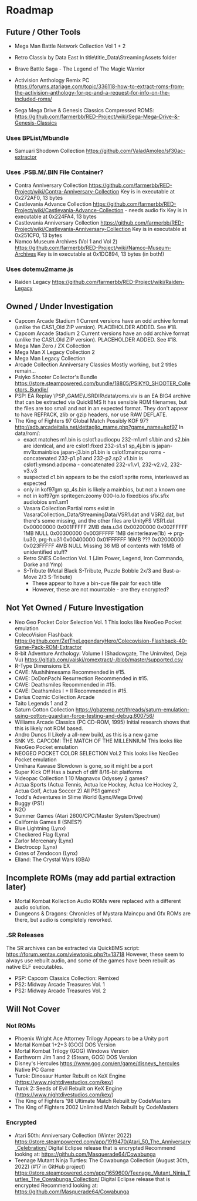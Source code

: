 # Roadmap

## Future / Other Tools
- Mega Man Battle Network Collection Vol 1 + 2
  
- Retro Classix by Data East
  In title\title_Data\StreamingAssets folder
- Brave Battle Saga - The Legend of The Magic Warrior
- Activision Anthology Remix PC
  https://forums.atariage.com/topic/336118-how-to-extract-roms-from-the-activision-anthology-for-pc-and-a-request-for-info-on-the-included-roms/
- Sega Mega Drive & Genesis Classics
  Compressed ROMS: https://github.com/farmerbb/RED-Project/wiki/Sega-Mega-Drive-&-Genesis-Classics

### Uses BPList/Mbundle
- Samuari Shodown Collection
  https://github.com/ValadAmoleo/sf30ac-extractor

### Uses .PSB.M/.BIN File Container?
- Contra Anniversary Collection
  https://github.com/farmerbb/RED-Project/wiki/Contra-Anniversary-Collection
  Key is in executable at 0x272AF0, 13 bytes
- Castlevania Advance Collection
  https://github.com/farmerbb/RED-Project/wiki/Castlevania-Advance-Collection - needs audio fix
  Key is in executable at 0x224FA4, 13 bytes
- Castlevania Anniversary Collection
  https://github.com/farmerbb/RED-Project/wiki/Castlevania-Anniversary-Collection
  Key is in executable at 0x251CF0, 13 bytes
- Namco Museum Archives (Vol 1 and Vol 2)
  https://github.com/farmerbb/RED-Project/wiki/Namco-Museum-Archives
  Key is in executable at 0x1DC894, 13 bytes   (in both!)

### Uses dotemu2mame.js
- Raiden Legacy
  https://github.com/farmerbb/RED-Project/wiki/Raiden-Legacy

## Owned / Under Investigation
- Capcom Arcade Stadium 1
  Current versions have an odd archive format (unlike the CAS1_Old ZIP version).
  PLACEHOLDER ADDED. See #18.
- Capcom Arcade Stadium 2
  Current versions have an odd archive format (unlike the CAS1_Old ZIP version).
  PLACEHOLDER ADDED. See #18.
- Mega Man Zero / ZX Collection
- Mega Man X Legacy Collection 2
- Mega Man Legacy Collection 
- Arcade Collection Anniversary Classics
  Mostly working, but 2 titles remain...
- Psiyko Shooter Collector's Bundle https://store.steampowered.com/bundle/18805/PSIKYO_SHOOTER_Collectors_Bundle/
- PSP: EA Replay
  \PSP_GAME\USRDIR\data\roms.viv is an EA BIG4 archive that can be extracted via QuickBMS
  It has sensible ROM filenames, but the files are too small and not in an expected format.
  They don't appear to have REFPACK, zlib or gzip headers, nor use RAW DEFLATE.
- The King of Fighters 97 Global Match
  Possibly KOF 97? http://adb.arcadeitalia.net/dettaglio_mame.php?game_name=kof97
  In data/rom/:
  - exact matches
    m1.bin is cslot1:audiocpu 232-m1.m1
    s1.bin and s2.bin are identical, and are cslot1:fixed 232-s1.s1
    sp_4j.bin is japan-mv1b:mainbios japan-j3.bin
    p1.bin is cslot1:maincpu roms - concatenated 232-p1.p1 and 232-p2.sp2
    v1.bin is cslot1:ymsnd:adpcma - concatenated 232-v1.v1, 232-v2.v2, 232-v3.v3
  - suspected
    c1.bin appears to be the cslot1:sprite roms, interleaved as expected
  - only in kof97gm
    sp_4s.bin is likely a mainbios, but not a known one
  - not in kof97gm
    spritegen:zoomy	000-lo.lo
    fixedbios sfix.sfix
    audiobios sm1.sm1
  - Vasara Collection
    Partial roms exist in VasaraCollection_Data/StreamingData/VSR1.dat and VSR2.dat, but there's some missing, and the other files are UnityFS
    VSR1.dat
    0x00000000	0x001FFFFF	2MB	data.u34
    0x00200000	0x002FFFFF	1MB	NULL
    0x00300000	0x003FFFFF	1MB	deinterleave(1b) -> prg-l.u30, prg-h.u31
    0x00400000	0x01FFFFFF	16MB	???
    0x02000000	0x023FFFFF	4MB	NULL
    Missing 36 MB of contents with 16MB of unidentified stuff?
  - Retro SNES Collection Vol. 1 (Jim Power, Legend, Iron Commando, Dorke and Ymp)
  - S-Tribute (Metal Black S-Tribute, Puzzle Bobble 2x/3 and Bust-a-Move 2/3 S-Tribute)
    - These appear to have a bin-cue file pair for each title
    - However, these are not mountable - are they encrypted?
  


## Not Yet Owned / Future Investigation
- Neo Geo Pocket Color Selection Vol. 1
  This looks like NeoGeo Pocket emulation
- ColecoVision Flashback
  https://github.com/ZetTheLegendaryHero/Colecovision-Flashback-40-Game-Pack-ROM-Extractor
- 8-bit Adventure Anthology: Volume I	(Shadowgate, The Uninvited, Deja Vu)
  https://gitlab.com/vaiski/romextract/-/blob/master/supported.csv
- R-Type Dimensions EX
- CAVE: Mushihimesama
  Recommended in #15.
- CAVE: DoDonPachi Resurrection
  Recommended in #15.
- CAVE: Deathsmiles
  Recommended in #15.
- CAVE: Deathsmiles I + II
  Recommended in #15.
- Darius Cozmic Collection Arcade
- Taito Legends 1 and 2
- Saturn Cotton Collection
  https://gbatemp.net/threads/saturn-emulation-using-cotton-guardian-force-testing-and-debug.600756/
- Williams Arcade Classics (PC CD-ROM, 1995)
  Initial research shows that this is likely not ROM based.
- Andro Dunos II
  Likely a all-new build, as this is a new game
- SNK VS. CAPCOM: THE MATCH OF THE MILLENNIUM
  This looks like NeoGeo Pocket emulation
- NEOGEO POCKET COLOR SELECTION Vol.2
  This looks like NeoGeo Pocket emulation
- Umihara Kawase
  Slowdown is gone, so it might be a port
- Super Kick Off
  Has a bunch of diff 8/16-bit platforms
- Videopac Collection 1
  10 Magnavox Odyssey 2 games?
- Actua Sports (Actua Tennis, Actua Ice Hockey, Actua Ice Hockey 2, Actua Golf, Actua Soccer 2)
  All PS1 games?
- Todd's Adventures in Slime World (Lynx/Mega Drive)
- Buggy (PS1)
- N2O
- Summer Games (Atari 2600/CPC/Master System/Spectrum)
- California Games II (SNES?)
- Blue Lightning (Lynx)
- Checkered Flag (Lynx)
- Zarlor Mercenary (Lynx)
- Electrocop (Lynx)
- Gates of Zendocon (Lynx)
- Elland: The Crystal Wars (GBA)


## Incomplete ROMs (may add partial extraction later)
- Mortal Kombat Kollection
  Audio ROMs were replaced with a different audio solution.
- Dungeons & Dragons: Chronicles of Mystara
  Maincpu and Gfx ROMs are there, but audio is completely reworked.

### .SR Releases
The SR archives can be extracted via QuickBMS script: https://forum.xentax.com/viewtopic.php?t=13718
However, these seem to always use rebuilt audio, and some of the games have been rebuilt as native ELF executables.
- PSP: Capcom Classics Collection: Remixed
- PS2: Midway Arcade Treasures Vol. 1
- PS2: Midway Arcade Treasures Vol. 2

## Will Not Cover
### Not ROMs

- Phoenix Wright Ace Attorney Trilogy
  Appears to be a Unity port
- Mortal Kombat 1+2+3 (GOG)
  DOS Version
- Mortal Kombat Trilogy (GOG)
  Windows Version
- Earthworm Jim 1 and 2 (Steam, GOG)
  DOS Version
- Disney's Hercules
  https://www.gog.com/en/game/disneys_hercules
  Native PC Game
- Turok: Dinosaur Hunter
  Rebuilt on KeX Engine (https://www.nightdivestudios.com/kex/)
- Turok 2: Seeds of Evil
  Rebuilt on KeX Engine (https://www.nightdivestudios.com/kex/)
- The King of Fighters '98 Ultimate Match
  Rebuilt by CodeMasters
- The King of Fighters 2002 Unlimited Match
  Rebuilt by CodeMasters

### Encrypted
- Atari 50th: Anniversary Collection (Winter 2022)
  https://store.steampowered.com/app/1919470/Atari_50_The_Anniversary_Celebration/
  Digital Eclipse release that is encrypted
  Recommend looking at: https://github.com/Masquerade64/Cowabunga
- Teenage Mutant Ninja Turtles: The Cowabunga Collection (August 30th, 2022) (#17 in GitHub project)
  https://store.steampowered.com/app/1659600/Teenage_Mutant_Ninja_Turtles_The_Cowabunga_Collection/
  Digital Eclipse release that is encrypted
  Recommend looking at: https://github.com/Masquerade64/Cowabunga